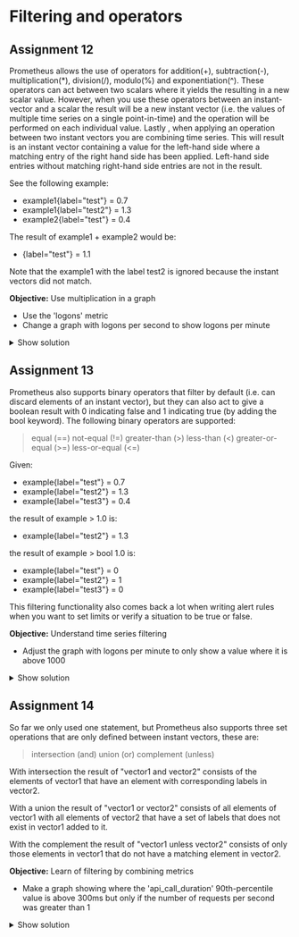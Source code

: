 # Filtering and operators

## Assignment 12
Prometheus allows the use of operators for addition(+), subtraction(-), multiplication(\*), division(/), modulo(%) and exponentiation(^). These operators can act between two scalars where it yields the resulting in a new scalar value. However, when you use these operators between an instant-vector and a scalar the result will be a new instant vector (i.e. the values of multiple time series on a single point-in-time) and the operation will be performed on each individual value. Lastly , when applying an operation between two instant vectors you are combining time series. This will result is an instant vector containing a value for the left-hand side where a matching entry of the right hand side has been applied. Left-hand side entries without matching right-hand side entries are not in the result.

See the following example:
  * example1{label="test"} = 0.7
  * example1{label="test2"} = 1.3
  * example2{label="test"} = 0.4

The result of example1 + example2 would be:
  * {label="test"} = 1.1

Note that the example1 with the label test2 is ignored because the instant vectors did not match.

**Objective:**
Use multiplication in a graph
  * Use the 'logons' metric
  * Change a graph with logons per second to show logons per minute

<details>
  <summary>Show solution</summary>
  
  ## Solution 12
  You should have filled in: ```rate(logons[1m])*60```
  ![assignment12-1](./chapter2/assignment12-1.png)

  The graph should look similar to this:
  ![assignment12-2](./chapter2/assignment12-2.png)
</details>

## Assignment 13
Prometheus also supports binary operators that filter by default (i.e. can discard elements of an instant vector), but they can also act to give a boolean result with 0 indicating false and 1 indicating true (by adding the bool keyword). The following binary operators are supported:
> equal (==)
> not-equal (!=)
> greater-than (>)
> less-than (<)
> greater-or-equal (>=)
> less-or-equal (<=)

Given:
  * example{label="test"} = 0.7
  * example{label="test2"} = 1.3
  * example{label="test3"} = 0.4

the result of example > 1.0 is:
  * example{label="test2"} = 1.3

the result of example > bool 1.0 is:
  * example{label="test"} = 0
  * example{label="test2"} = 1
  * example{label="test3"} = 0

This filtering functionality also comes back a lot when writing alert rules when you want to set limits or verify a situation to be true or false.

**Objective:**
Understand time series filtering
  * Adjust the graph with logons per minute to only show a value where it is above 1000

<details>
  <summary>Show solution</summary>

  ## Solution 13
  You should have filled in: ```rate(logons[1m])*60 > 1000```
  ![assignment13-1](./chapter2/assignment13-1.png)

  The graph should look similar to this:
  ![assignment13-2](./chapter2/assignment13-2.png)
</details>

## Assignment 14
So far we only used one statement, but Prometheus also supports three set operations that are only defined between instant vectors, these are:
> intersection (and)
> union (or)
> complement (unless)


With intersection the result of "vector1 and vector2" consists of the elements of vector1 that have an element with corresponding labels in vector2.

With a union the result of "vector1 or vector2" consists of all elements of vector1 with all elements of vector2 that have a set of labels that does not exist in vector1 added to it.

With the complement the result of "vector1 unless vector2" consists of only those elements in vector1 that do not have a matching element in vector2.

**Objective:**
Learn of filtering by combining metrics
  * Make a graph showing where the 'api_call_duration' 90th-percentile value is above 300ms but only if the number of requests per second was greater than 1

<details>
  <summary>Show solution</summary>

  ## Solution 14
  You should have filled in: ```histogram_quantile(0.9, rate(service_call_duration_bucket[1m])) > 0.3 and rate(service_call_duration_count[1m]) > 1```
  ![assignment14-1](./chapter2/assignment14-1.png)

  The graph should look similar to this:
  ![assignment14-2](./chapter2/assignment14-2.png)
</details>
